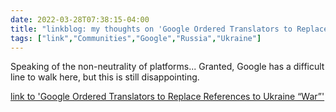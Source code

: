 ```yaml
---
date: 2022-03-28T07:38:15-04:00
title: "linkblog: my thoughts on 'Google Ordered Translators to Replace References to Ukraine “War”'"
tags: ["link","Communities","Google","Russia","Ukraine"]
---
```

Speaking of the non-neutrality of platforms... Granted, Google has a difficult line to walk here, but this is still disappointing.
 
[link to 'Google Ordered Translators to Replace References to Ukraine “War”'](https://theintercept.com/2022/03/28/google-russia-ukraine-war-censorship/)
